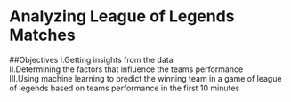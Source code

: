 # Analyzing League of Legends Matches

##Objectives
I.Getting insights from the data\
II.Determining the factors that influence the teams performance\
III.Using machine learning to predict the winning team in a game of league of legends based on teams performance in the first 10 minutes
